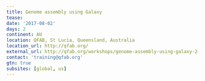 ```yaml
---
title: Genome assembly using Galaxy 
tease: 
date: '2017-08-02'
days: 2
continent: AU
location: QFAB, St Lucia, Queensland, Australia
location_url: http://qfab.org/
external_url: http://qfab.org/workshops/genome-assembly-using-galaxy-2-3-aug-2017
contact: 'training@qfab.org'
gtn: true
subsites: [global, us]
---
```



